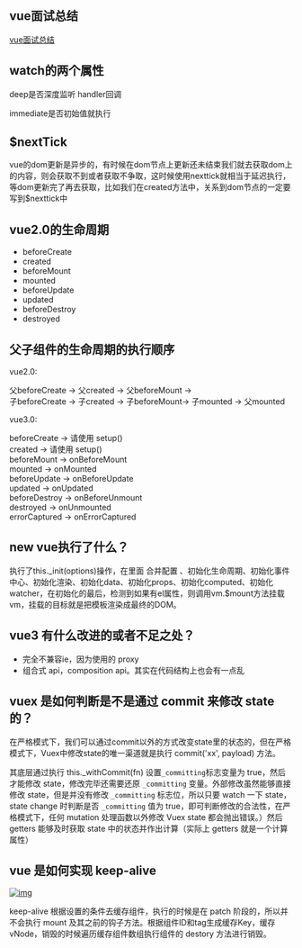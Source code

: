 ## vue面试总结
[vue面试总结](https://juejin.cn/post/6992370132148305927)
## watch的两个属性
deep是否深度监听 handler回调 

immediate是否初始值就执行

## $nextTick 
vue的dom更新是异步的，有时候在dom节点上更新还未结束我们就去获取dom上的内容，则会获取不到或者获取不争取，这时候使用nexttick就相当于延迟执行，等dom更新完了再去获取，比如我们在created方法中，关系到dom节点的一定要写到$nexttick中

## vue2.0的生命周期
* beforeCreate
* created
* beforeMount
* mounted
* beforeUpdate
* updated
* beforeDestroy
* destroyed

## 父子组件的生命周期的执行顺序
vue2.0:

⽗beforeCreate -> ⽗created -> ⽗beforeMount -> <br/>
⼦beforeCreate -> ⼦created -> ⼦beforeMount-> ⼦mounted -> ⽗mounted

vue3.0:

beforeCreate -> 请使用 setup()<br/>
created -> 请使用 setup()<br/>
beforeMount -> onBeforeMount<br/>
mounted -> onMounted<br/>
beforeUpdate -> onBeforeUpdate<br/>
updated -> onUpdated<br/>
beforeDestroy -> onBeforeUnmount<br/>
destroyed -> onUnmounted<br/>
errorCaptured -> onErrorCaptured

## new vue执行了什么？
执行了this._init(options)操作，在里面 合并配置 、初始化生命周期、初始化事件中心、初始化渲染、初始化data、初始化props、初始化computed、初始化watcher，在初始化的最后，检测到如果有el属性，则调用vm.$mount方法挂载vm，挂载的目标就是把模板渲染成最终的DOM。

## vue3 有什么改进的或者不足之处？
- 完全不兼容ie，因为使用的 proxy
- 组合式 api，composition api。其实在代码结构上也会有一点乱

## vuex 是如何判断是不是通过 commit 来修改 state 的？
在严格模式下，我们可以通过commit以外的方式改变state里的状态的，但在严格模式下，Vuex中修改state的唯一渠道就是执行 commit('xx', payload) 方法。<br>

其底层通过执行 this._withCommit(fn) 设置`_committing`标志变量为 true，然后才能修改 state，修改完毕还需要还原 `_committing` 变量。外部修改虽然能够直接修改 state，但是并没有修改 `_committing` 标志位，所以只要 watch 一下 state，state change 时判断是否 `_committing` 值为 true，即可判断修改的合法性，在严格模式下，任何 mutation 处理函数以外修改 Vuex state 都会抛出错误。）然后 getters 能够及时获取 state 中的状态并作出计算（实际上 getters 就是一个计算属性）

## vue 是如何实现 keep-alive
<a data-fancybox title="img" href="https://p1-jj.byteimg.com/tos-cn-i-t2oaga2asx/gold-user-assets/2019/5/5/16a85ce17285dce1~tplv-t2oaga2asx-watermark.awebp">![img](https://p1-jj.byteimg.com/tos-cn-i-t2oaga2asx/gold-user-assets/2019/5/5/16a85ce17285dce1~tplv-t2oaga2asx-watermark.awebp)</a>

keep-alive 根据设置的条件去缓存组件，执行的时候是在 patch 阶段的，所以并不会执行 mount 及其之前的钩子方法。根据组件ID和tag生成缓存Key，缓存vNode，销毁的时候遍历缓存组件数组执行组件的 destory 方法进行销毁。